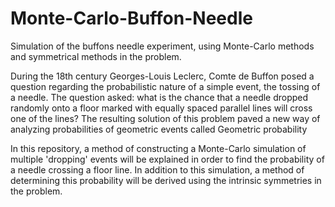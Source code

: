 # Monte-Carlo-Buffon-Needle
Simulation of the buffons needle experiment, using Monte-Carlo methods and symmetrical methods in the problem.


During the 18th century Georges-Louis Leclerc, Comte de Buffon posed a question regarding the probabilistic nature of a simple event, the tossing of a needle. The question asked: what is the chance that a needle dropped randomly onto a floor marked with equally spaced parallel lines will cross one of the lines? The resulting solution of this problem paved a new way of analyzing probabilities of geometric events called Geometric probability

In this repository, a method of constructing a Monte-Carlo simulation of multiple 'dropping' events will be explained in order to find the probability of a needle crossing a floor line. In addition to this simulation, a method of determining this probability will be derived using the intrinsic symmetries in the problem.
